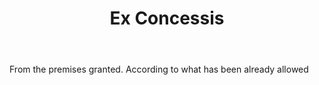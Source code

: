 ---
title: Ex Concessis
letter: E
permalink: "/definitions/bld-ex-concessis.html"
body: From the premises granted. According to what has been already allowed
published_at: '2018-07-07'
source: Black's Law Dictionary 2nd Ed (1910)
layout: post
---